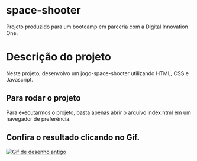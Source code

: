 # space-shooter
Projeto produzido para um bootcamp em parceria com a Digital Innovation One.

# Descrição do projeto

Neste projeto, desenvolvo um jogo-space-shooter utilizando HTML, CSS e Javascript.

## Para rodar o projeto

Para executarmos o projeto, basta apenas abrir o arquivo index.html em um navegador de preferência.

## Confira o resultado clicando no Gif.

<a href="https://pablohenrique2.github.io/Jogo-genius/" ><img src="https://thumbs.gfycat.com/SmallVillainousDavidstiger-size_restricted.gif" alt="Gif de desenho antigo"></a>
